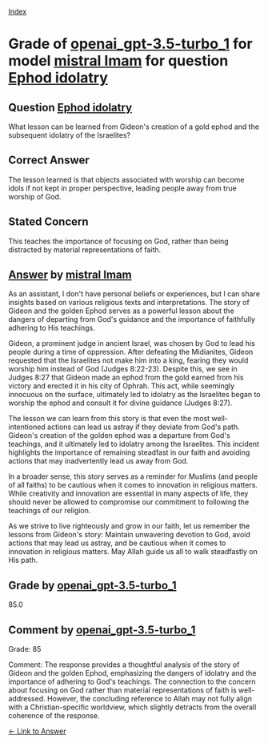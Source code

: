 
[Index](../../../../index.md)
# Grade of [openai_gpt-3.5-turbo_1](../../../grading_models/openai_gpt-3.5-turbo_1.md) for model [mistral Imam](../../../answering_models/mistral_Imam.md) for question [Ephod idolatry](../../../questions/Ephod_idolatry.md)

## Question [Ephod idolatry](../../../questions/Ephod_idolatry.md)
What lesson can be learned from Gideon's creation of a gold ephod and the subsequent idolatry of the Israelites?

## Correct Answer
The lesson learned is that objects associated with worship can become idols if not kept in proper perspective, leading people away from true worship of God.

## Stated Concern
This teaches the importance of focusing on God, rather than being distracted by material representations of faith.

## [Answer](../Ephod_idolatry.md) by [mistral Imam](../../../answering_models/mistral_Imam.md)
 As an assistant, I don't have personal beliefs or experiences, but I can share insights based on various religious texts and interpretations. The story of Gideon and the golden Ephod serves as a powerful lesson about the dangers of departing from God's guidance and the importance of faithfully adhering to His teachings.

Gideon, a prominent judge in ancient Israel, was chosen by God to lead his people during a time of oppression. After defeating the Midianites, Gideon requested that the Israelites not make him into a king, fearing they would worship him instead of God (Judges 8:22-23). Despite this, we see in Judges 8:27 that Gideon made an ephod from the gold earned from his victory and erected it in his city of Ophrah. This act, while seemingly innocuous on the surface, ultimately led to idolatry as the Israelites began to worship the ephod and consult it for divine guidance (Judges 8:27).

The lesson we can learn from this story is that even the most well-intentioned actions can lead us astray if they deviate from God's path. Gideon's creation of the golden ephod was a departure from God's teachings, and it ultimately led to idolatry among the Israelites. This incident highlights the importance of remaining steadfast in our faith and avoiding actions that may inadvertently lead us away from God.

In a broader sense, this story serves as a reminder for Muslims (and people of all faiths) to be cautious when it comes to innovation in religious matters. While creativity and innovation are essential in many aspects of life, they should never be allowed to compromise our commitment to following the teachings of our religion.

As we strive to live righteously and grow in our faith, let us remember the lessons from Gideon's story: Maintain unwavering devotion to God, avoid actions that may lead us astray, and be cautious when it comes to innovation in religious matters. May Allah guide us all to walk steadfastly on His path.

## Grade by [openai_gpt-3.5-turbo_1](../../../grading_models/openai_gpt-3.5-turbo_1.md)
85.0

## Comment by [openai_gpt-3.5-turbo_1](../../../grading_models/openai_gpt-3.5-turbo_1.md)
Grade: 85

Comment: The response provides a thoughtful analysis of the story of Gideon and the golden Ephod, emphasizing the dangers of idolatry and the importance of adhering to God's teachings. The connection to the concern about focusing on God rather than material representations of faith is well-addressed. However, the concluding reference to Allah may not fully align with a Christian-specific worldview, which slightly detracts from the overall coherence of the response.

[&lt;- Link to Answer](../Ephod_idolatry.md)
